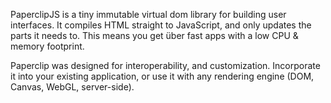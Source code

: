 PaperclipJS is a tiny immutable virtual dom library for building user interfaces. It compiles HTML straight to JavaScript, and only updates the parts it needs to. This means you get über fast apps with a low CPU & memory footprint.

Paperclip was designed for interoperability, and customization. Incorporate it into your existing application, or use it with any rendering engine (DOM, Canvas, WebGL, server-side).

<br />


<!--
## Any rendering engine

Paperclip works with any rendering engine. Easily build sophisticated user interfaces that interoperate between DOM, WebGL, Canvas, SVG, and more. Here's a simple [pixi.js demo](https://github.com/mojo-js/paperclip.js/tree/master/examples/common/documents/pixi):

index.js:

```javascript

```

template.pc:

```html
How many bunnies? <input type="text" value={{<~>numBunnies}}></input>

<pixi>
    <repeat each={{range(numBunnies)}} as='bunny'>
    </repeat>
</pixi>
```
-->
